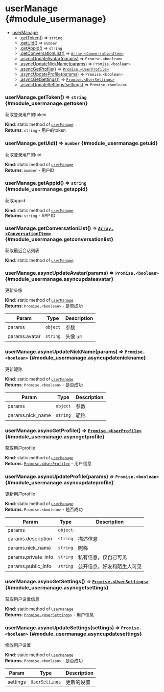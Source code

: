 # userManage {#module_usermanage}

* [userManage](#module_usermanage)
    * [.getToken()](#module_usermanage.gettoken) ⇒ <code>string</code>
    * [.getUid()](#module_usermanage.getuid) ⇒ <code>number</code>
    * [.getAppid()](#module_usermanage.getappid) ⇒ <code>string</code>
    * [.getConversationList()](#module_usermanage.getconversationlist) ⇒ [<code>Array.&lt;ConversationItem&gt;</code>](#module_types..conversationitem)
    * [.asyncUpdateAvatar(params)](#module_usermanage.asyncupdateavatar) ⇒ <code>Promise.&lt;boolean&gt;</code>
    * [.asyncUpdateNickName(params)](#module_usermanage.asyncupdatenickname) ⇒ <code>Promise.&lt;boolean&gt;</code>
    * [.asyncGetProfile()](#module_usermanage.asyncgetprofile) ⇒ [<code>Promise.&lt;UserProfile&gt;</code>](#module_types..userprofile)
    * [.asyncUpdateProfile(params)](#module_usermanage.asyncupdateprofile) ⇒ <code>Promise.&lt;boolean&gt;</code>
    * [.asyncGetSettings()](#module_usermanage.asyncgetsettings) ⇒ [<code>Promise.&lt;UserSettings&gt;</code>](#module_types..usersettings)
    * [.asyncUpdateSettings(settings)](#module_usermanage.asyncupdatesettings) ⇒ <code>Promise.&lt;boolean&gt;</code>

### userManage.getToken() ⇒ <code>string</code> {#module_usermanage.gettoken}
获取登录用户的token

**Kind**: static method of [<code>userManage</code>](#module_usermanage)  
**Returns**: <code>string</code> - 用户的token  
### userManage.getUid() ⇒ <code>number</code> {#module_usermanage.getuid}
获取登录用户的uid

**Kind**: static method of [<code>userManage</code>](#module_usermanage)  
**Returns**: <code>number</code> - 用户ID  
### userManage.getAppid() ⇒ <code>string</code> {#module_usermanage.getappid}
获取appid

**Kind**: static method of [<code>userManage</code>](#module_usermanage)  
**Returns**: <code>string</code> - APP ID  
### userManage.getConversationList() ⇒ [<code>Array.&lt;ConversationItem&gt;</code>](#module_types..conversationitem) {#module_usermanage.getconversationlist}
获取最近会话列表

**Kind**: static method of [<code>userManage</code>](#module_usermanage)  
### userManage.asyncUpdateAvatar(params) ⇒ <code>Promise.&lt;boolean&gt;</code> {#module_usermanage.asyncupdateavatar}
更新头像

**Kind**: static method of [<code>userManage</code>](#module_usermanage)  
**Returns**: <code>Promise.&lt;boolean&gt;</code> - 是否成功  

| Param | Type | Description |
| --- | --- | --- |
| params | <code>object</code> | 参数 |
| params.avatar | <code>string</code> | 头像 url |

### userManage.asyncUpdateNickName(params) ⇒ <code>Promise.&lt;boolean&gt;</code> {#module_usermanage.asyncupdatenickname}
更新昵称

**Kind**: static method of [<code>userManage</code>](#module_usermanage)  
**Returns**: <code>Promise.&lt;boolean&gt;</code> - 是否成功  

| Param | Type | Description |
| --- | --- | --- |
| params | <code>object</code> | 参数 |
| params.nick_name | <code>string</code> | 昵称 |

### userManage.asyncGetProfile() ⇒ [<code>Promise.&lt;UserProfile&gt;</code>](#module_types..userprofile) {#module_usermanage.asyncgetprofile}
获取用户profile

**Kind**: static method of [<code>userManage</code>](#module_usermanage)  
**Returns**: [<code>Promise.&lt;UserProfile&gt;</code>](#module_types..userprofile) - 用户信息  
### userManage.asyncUpdateProfile(params) ⇒ <code>Promise.&lt;boolean&gt;</code> {#module_usermanage.asyncupdateprofile}
更新用户profile

**Kind**: static method of [<code>userManage</code>](#module_usermanage)  
**Returns**: <code>Promise.&lt;boolean&gt;</code> - 是否成功  

| Param | Type | Description |
| --- | --- | --- |
| params | <code>object</code> |  |
| params.description | <code>string</code> | 描述信息 |
| params.nick_name | <code>string</code> | 昵称 |
| params.private_info | <code>string</code> | 私有信息，仅自己可见 |
| params.public_info | <code>string</code> | 公开信息，好友和陌生人可见 |

### userManage.asyncGetSettings() ⇒ [<code>Promise.&lt;UserSettings&gt;</code>](#module_types..usersettings) {#module_usermanage.asyncgetsettings}
获取用户设置信息

**Kind**: static method of [<code>userManage</code>](#module_usermanage)  
**Returns**: [<code>Promise.&lt;UserSettings&gt;</code>](#module_types..usersettings) - 用户信息  
### userManage.asyncUpdateSettings(settings) ⇒ <code>Promise.&lt;boolean&gt;</code> {#module_usermanage.asyncupdatesettings}
修改用户设置

**Kind**: static method of [<code>userManage</code>](#module_usermanage)  
**Returns**: <code>Promise.&lt;boolean&gt;</code> - 是否成功  

| Param | Type | Description |
| --- | --- | --- |
| settings | [<code>UserSettings</code>](#module_types..usersettings) | 更新的设置 |

